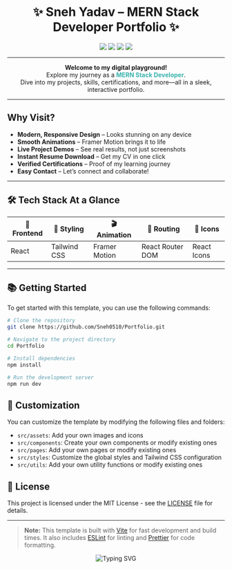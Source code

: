 <h1 align="center">✨ Sneh Yadav – MERN Stack Developer Portfolio ✨</h1>

<p align="center">
  <img src="https://img.shields.io/badge/React-20232A?style=for-the-badge&logo=react&logoColor=61DAFB" />
  <img src="https://img.shields.io/badge/Tailwind_CSS-38B2AC?style=for-the-badge&logo=tailwind-css&logoColor=white" />
  <img src="https://img.shields.io/badge/Framer_Motion-0055FF?style=for-the-badge&logo=framer&logoColor=white" />
  <img src="https://img.shields.io/badge/Vite-646CFF?style=for-the-badge&logo=vite&logoColor=FFD62E" />
</p>

---

<p align="center">
  <b>Welcome to my digital playground!</b><br>
  Explore my journey as a <span style="color:#38B2AC"><b>MERN Stack Developer</b></span>.<br>
  Dive into my projects, skills, certifications, and more—all in a sleek, interactive portfolio.
</p>

---

##  Why Visit?

- **Modern, Responsive Design** – Looks stunning on any device
- **Smooth Animations** – Framer Motion brings it to life
- **Live Project Demos** – See real results, not just screenshots
- **Instant Resume Download** – Get my CV in one click
- **Verified Certifications** – Proof of my learning journey
- **Easy Contact** – Let’s connect and collaborate!

---

## 🛠️ Tech Stack At a Glance

| 🚀 Frontend | 🎨 Styling      | 🎬 Animation      | 🔗 Routing         | 🎯 Icons        |
|-------------|----------------|------------------|--------------------|----------------|
| React       | Tailwind CSS   | Framer Motion    | React Router DOM   | React Icons    |

---
## 📚 Getting Started

To get started with this template, you can use the following commands:

```bash
# Clone the repository
git clone https://github.com/Sneh0510/Portfolio.git

# Navigate to the project directory
cd Portfolio

# Install dependencies
npm install

# Run the development server
npm run dev
```

## 🔧 Customization

You can customize the template by modifying the following files and folders:

- `src/assets`: Add your own images and icons
- `src/components`: Create your own components or modify existing ones
- `src/pages`: Add your own pages or modify existing ones
- `src/styles`: Customize the global styles and Tailwind CSS configuration
- `src/utils`: Add your own utility functions or modify existing ones

## 📄 License

This project is licensed under the MIT License - see the [LICENSE](LICENSE) file for details.

---

> **Note:** This template is built with [Vite](https://vitejs.dev/) for fast development and build times. It also includes [ESLint](https://eslint.org/) for linting and [Prettier](https://prettier.io/) for code formatting.

<p align="center"> <img src="https://readme-typing-svg.demolab.com?font=Fira+Code&pause=1000&color=38B2AC&center=true&vCenter=true&width=435&lines=Made+with+%E2%9D%A4%EF%B8%8F+by+Sneh+Yadav" alt="Typing SVG" /> </p>